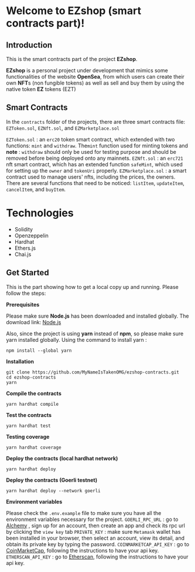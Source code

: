 ﻿# Welcome to EZshop (smart contracts part)!

## Introduction

This is the smart contracts part of the project **EZshop**.  

**EZshop** is a personal project under development that mimics some functionalities of the website **OpenSea**, from which users can create their own **NFT**s (non fungible tokens) as well as sell and buy them by using the native token **EZ** tokens (EZT)

## Smart Contracts

In the `contracts` folder of the projects, there are three smart contracts file: `EZToken.sol`, `EZNft.sol`, and `EZMarketplace.sol`

`EZToken.sol` : an `erc20` token smart contract, which extended with two functions: `mint` and `withdraw`. The`mint` function used for minting tokens and  **note** : `withdraw` should only be used for testing purpose and should be removed before being deployed onto any mainnets.
`EZNft.sol` : an `erc721` nft smart contract, which has an extended function `safeMint`, which used for setting up the `owner` and `tokenUri` properly.
`EZMarketplace.sol` :  a smart contract used to manage users' nfts, including the prices, the owners. There are several functions that need to be noticed: `listItem`, `updateItem`, `cancelItem`, and `buyItem`.


# Technologies

 - Solidity
 - Openzeppelin
 - Hardhat
 - Ethers.js
 - Chai.js

## Get Started

This is the part showing how to get a local copy up and running. Please follow the steps:

**Prerequisites**

Please make sure **Node.js** has been downloaded and installed globally. The download link:  [Node.js](https://nodejs.org/en/download/)

Also, since the project is using **yarn** instead of **npm**, so please make sure yarn installed globally.
Using the command to install yarn :
```
npm install --global yarn 
```
**Installation**

```
git clone https://github.com/MyNameIsTakenOMG/ezshop-contracts.git
cd ezshop-contracts
yarn
```

**Compile the contracts**

```
yarn hardhat compile
```

**Test the contracts**

```
yarn hardhat test
```

**Testing coverage**

```
yarn hardhat coverage
```

**Deploy the contracts (local hardhat network)**

```
yarn hardhat deploy
```

**Deploy the contracts (Goerli testnet)**

```
yarn hardhat deploy --network goerli
```

**Environment variables**

Please check the `.env.example` file to make sure you have all the environment variables necessary for the project.
`GOERLI_RPC_URL` :  go to [Alchemy](https://www.alchemy.com/) , sign up for an account, then create an app and check its rpc url by clicking the `view key` tab
`PRIVATE_KEY` : make sure `Metamask` wallet has been installed in your browser, then select an account, view its detail, and obtain its private key by typing the password.
`COINMARKETCAP_API_KEY` :  go to [CoinMarketCap](https://coinmarketcap.com/api/), following the instructions to have your api key.
`ETHERSCAN_API_KEY` :  go to [Etherscan](https://etherscan.io/apis), following the instructions to have your api key.




